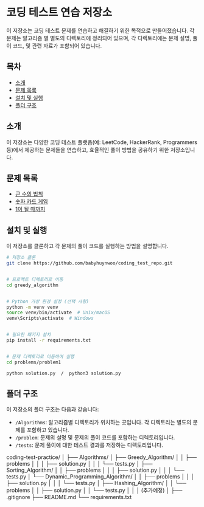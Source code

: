 # 코딩 테스트 연습 저장소

이 저장소는 코딩 테스트 문제를 연습하고 해결하기 위한 목적으로 만들어졌습니다. 각 문제는 알고리즘 별 별도의 디렉토리에 정리되어 있으며, 각 디렉토리에는 문제 설명, 풀이 코드, 및 관련 자료가 포함되어 있습니다.

## 목차

- [소개](#소개)
- [문제 목록](#문제-목록)
- [설치 및 실행](#설치-및-실행)
- [폴더 구조](#폴더-구조)


## 소개

이 저장소는 다양한 코딩 테스트 플랫폼(예: LeetCode, HackerRank, Programmers 등)에서 제공하는 문제들을 연습하고, 효율적인 풀이 방법을 공유하기 위한 저장소입니다. 


## 문제 목록

- [큰 수의 법칙](/Greedy_Algorithm/big_number_rule/solution.py)
- [숫자 카드 게임](/Greedy_Algorithm/number_card_game/solution.py)
- [1이 될 때까지](/Greedy_Algorithm/until_one/solution.py)


## 설치 및 실행

이 저장소를 클론하고 각 문제의 풀이 코드를 실행하는 방법을 설명합니다.


```bash
# 저장소 클론
git clone https://github.com/babyhuynwoo/coding_test_repo.git


# 프로젝트 디렉토리로 이동
cd greedy_algorithm


# Python 가상 환경 설정 (선택 사항)
python -m venv venv
source venv/bin/activate  # Unix/macOS
venv\Scripts\activate  # Windows


# 필요한 패키지 설치 
pip install -r requirements.txt


# 문제 디렉토리로 이동하여 실행
cd problems/problem1

python solution.py  /  python3 solution.py
```

## 폴더 구조

이 저장소의 폴더 구조는 다음과 같습니다:

- `/Algorithms`: 알고리즘별 디렉토리가 위치하는 곳입니다. 각 디렉토리는 별도의 문제를 포함하고 있습니다.
- `/problem`: 문제의 설명 및 문제의 풀이 코드를 포함하는 디렉토리입니다.
- `/tests`: 문제 풀이에 대한 테스트 결과를 저장하는 디렉토리입니다.

coding-test-practice/
│
├── Algorithms/
│   ├── Greedy_Algorithm/
│   │   ├── problems
│   │   │   ├── solution.py
│   │   │   └── tests.py
│   ├── Sorting_Algorithm/
│   │   ├── problems
│   │   │   ├── solution.py
│   │   │   └── tests.py
│   └── Dynamic_Programming_Algorithm/
│   │   ├── problems
│   │   │   ├── solution.py
│   │   │   └── tests.py
│   ├── Hashing_Algorithm/
│   │   └── problems
│   │       ├── solution.py
│   │       └── tests.py
│   │
│   (추가예정)
│
├── .gitignore
├── README.md
└── requirements.txt
